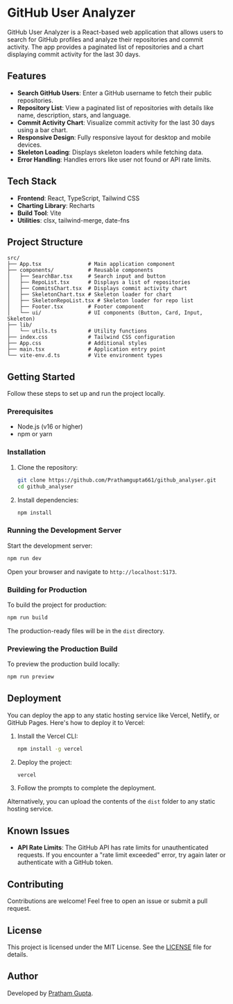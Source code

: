 # GitHub User Analyzer

GitHub User Analyzer is a React-based web application that allows users to search for GitHub profiles and analyze their repositories and commit activity. The app provides a paginated list of repositories and a chart displaying commit activity for the last 30 days.

## Features

- **Search GitHub Users**: Enter a GitHub username to fetch their public repositories.
- **Repository List**: View a paginated list of repositories with details like name, description, stars, and language.
- **Commit Activity Chart**: Visualize commit activity for the last 30 days using a bar chart.
- **Responsive Design**: Fully responsive layout for desktop and mobile devices.
- **Skeleton Loading**: Displays skeleton loaders while fetching data.
- **Error Handling**: Handles errors like user not found or API rate limits.

## Tech Stack

- **Frontend**: React, TypeScript, Tailwind CSS
- **Charting Library**: Recharts
- **Build Tool**: Vite
- **Utilities**: clsx, tailwind-merge, date-fns

## Project Structure

```
src/
├── App.tsx               # Main application component
├── components/           # Reusable components
│   ├── SearchBar.tsx     # Search input and button
│   ├── RepoList.tsx      # Displays a list of repositories
│   ├── CommitsChart.tsx  # Displays commit activity chart
│   ├── SkeletonChart.tsx # Skeleton loader for chart
│   ├── SkeletonRepoList.tsx # Skeleton loader for repo list
│   ├── Footer.tsx        # Footer component
│   └── ui/               # UI components (Button, Card, Input, Skeleton)
├── lib/
│   └── utils.ts          # Utility functions
├── index.css             # Tailwind CSS configuration
├── App.css               # Additional styles
├── main.tsx              # Application entry point
└── vite-env.d.ts         # Vite environment types
```

## Getting Started

Follow these steps to set up and run the project locally.

### Prerequisites

- Node.js (v16 or higher)
- npm or yarn

### Installation

1. Clone the repository:

   ```bash
   git clone https://github.com/Prathamgupta661/github_analyser.git
   cd github_analyser
   ```

2. Install dependencies:

   ```bash
   npm install
   ```

### Running the Development Server

Start the development server:

```bash
npm run dev
```

Open your browser and navigate to `http://localhost:5173`.

### Building for Production

To build the project for production:

```bash
npm run build
```

The production-ready files will be in the `dist` directory.

### Previewing the Production Build

To preview the production build locally:

```bash
npm run preview
```

## Deployment

You can deploy the app to any static hosting service like Vercel, Netlify, or GitHub Pages. Here's how to deploy it to Vercel:

1. Install the Vercel CLI:

   ```bash
   npm install -g vercel
   ```

2. Deploy the project:

   ```bash
   vercel
   ```

3. Follow the prompts to complete the deployment.

Alternatively, you can upload the contents of the `dist` folder to any static hosting service.


## Known Issues

- **API Rate Limits**: The GitHub API has rate limits for unauthenticated requests. If you encounter a "rate limit exceeded" error, try again later or authenticate with a GitHub token.

## Contributing

Contributions are welcome! Feel free to open an issue or submit a pull request.

## License

This project is licensed under the MIT License. See the [LICENSE](LICENSE.txt) file for details.

## Author

Developed by [Pratham Gupta](https://github.com/Prathamgupta661).
